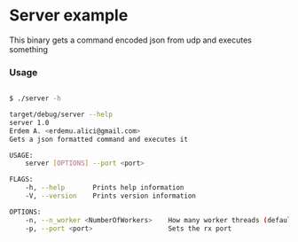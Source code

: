# Server example

This binary gets a command encoded json from udp and executes something

### Usage

```bash

$ ./server -h

target/debug/server --help
server 1.0
Erdem A. <erdemu.alici@gmail.com>
Gets a json formatted command and executes it

USAGE:
    server [OPTIONS] --port <port>

FLAGS:
    -h, --help       Prints help information
    -V, --version    Prints version information

OPTIONS:
    -n, --n_worker <NumberOfWorkers>    How many worker threads (default 8)
    -p, --port <port>                   Sets the rx port
    
```